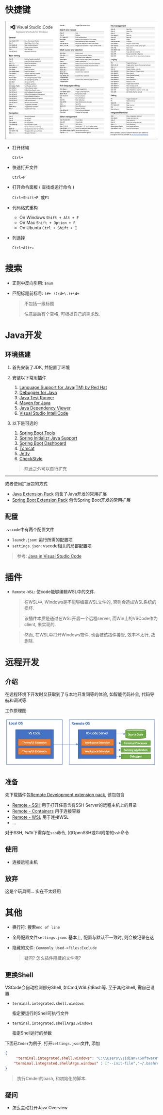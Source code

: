 # 快捷键

![image-20200310144808647](.VSCode/image-20200310144808647.png)

* 打开终端 

  `Ctrl+` 

* 快速打开文件

  `Ctrl+P`

* 打开命令面板 ( 查找或运行命令 )

  `Ctrl+Shift+P `或`F1`

* 代码格式重构
  * On Windows `Shift + Alt + F`
  * On Mac `Shift + Option + F`
  * On Ubuntu `Ctrl + Shift + I`
  
* 列选择

  `Ctrl+Alt+↓`

# 搜索

* 正则中反向引用: `$num`

* 匹配标题前标号: `(#+ )(\d+\.)+\d+ `

  > 不包括一级标题
  >
  > 注意最后有个空格, 可根据自己的需求改.

# Java开发

## 环境搭建

1. 首先安装了JDK, 并配置了环境

2. 安装以下常用插件
   1. [Language Support for Java(TM) by Red Hat](https://marketplace.visualstudio.com/items?itemName=redhat.java)
   2. [Debugger for Java](https://marketplace.visualstudio.com/items?itemName=vscjava.vscode-java-debug)
   3. [Java Test Runner](https://marketplace.visualstudio.com/items?itemName=vscjava.vscode-java-test)
   4. [Maven for Java](https://marketplace.visualstudio.com/items?itemName=vscjava.vscode-maven)
   5. [Java Dependency Viewer](https://marketplace.visualstudio.com/items?itemName=vscjava.vscode-java-dependency)
   6. [Visual Studio IntelliCode](https://marketplace.visualstudio.com/items?itemName=VisualStudioExptTeam.vscodeintellicode)
3. 以下是可选的
   1. [Spring Boot Tools](https://marketplace.visualstudio.com/items?itemName=Pivotal.vscode-spring-boot)
   2. [Spring Initializr Java Support](https://marketplace.visualstudio.com/items?itemName=vscjava.vscode-spring-initializr)
   3. [Spring Boot Dashboard](https://marketplace.visualstudio.com/items?itemName=vscjava.vscode-spring-boot-dashboard)
   4. [Tomcat](https://marketplace.visualstudio.com/items?itemName=adashen.vscode-tomcat)
   5. [Jetty](https://marketplace.visualstudio.com/items?itemName=SummerSun.vscode-jetty)
   6. [CheckStyle](https://marketplace.visualstudio.com/items?itemName=shengchen.vscode-checkstyle)

	> 除此之外可以自行扩充

------------

或者使用扩展包的方式

* [Java Extension Pack](https://marketplace.visualstudio.com/items?itemName=vscjava.vscode-java-pack) 包含了Java开发的常用扩展
* [Spring Boot Extension Pack](https://marketplace.visualstudio.com/items?itemName=Pivotal.vscode-boot-dev-pack) 包含Spring Boot开发的常用扩展

## 配置

`.vscode`中有两个配置文件

* `launch.json`: 运行所需的配置项
* `settings.json`: vscode相关的局部配置项

> 参考: [Java in Visual Studio Code](https://code.visualstudio.com/docs/languages/java)

# 插件

* `Remote-WSL`: 使code能够编辑WSL中的文件.

  > 在WSL中, Windows是不能够编辑WSL文件的, 否则会造成WSL系统的损坏.
  >
  > 该插件本质是通过在WSL开启一个远程server, 而Win上的VSCode作为client, 来实现的.
  
  > 然而, 在WSL中打开Windows软件, 也会被该插件接管, 效率不太行, 故删除.

# 远程开发

## 介绍

在远程环境下开发时又获取到了与本地开发同等的体验, 如智能代码补全, 代码导航和调试等.

工作原理图:

![Architecture](.VSCode/architecture.png)

## 准备

先下载插件包[Remote Development extension pack](https://aka.ms/vscode-remote/download/extension), 该包包含

* [Remote - SSH](https://code.visualstudio.com/docs/remote/ssh) 用于打开任意含有SSH Server的远程主机上的目录
* [Remote - Containers](https://code.visualstudio.com/docs/remote/containers) 用于连接容器
* [Remote - WSL](https://code.visualstudio.com/docs/remote/wsl) 用于连接WSL
* ...

对于SSH, `PATH`下需存在`ssh`命令, 如OpenSSH或Git附带的`ssh`命令

## 使用

* 连接远程主机

## 放弃

这是个玩具啊... 实在不太好用

# 其他

* 换行符: 搜索`end of line`

* 全局配置文件`settings.json`: 基本上, 配置与默认不一致时, 则会被记录在这

* 隐藏的文件: `Commonly Used->Files:Exclude`

  > 疑问? 怎么插件隐藏的文件呢?

## 更换Shell

VSCode会自动检测部分Shell, 如Cmd,WSL和Bash等. 至于其他Shell, 需自己设置.

* `terminal.integrated.shell.windows`

  指定要运行的Shell可执行文件

* `terminal.integrated.shellArgs.windows`

  指定Shell运行的参数

下面已`Cmder`为例子, 打开`settings.json`文件, 添加

```json
{
     "terminal.integrated.shell.windows": "C:\\Users\\sidian\\Software\\cmder\\vendor\\git-for-windows\\bin\\bash.exe",
    "terminal.integrated.shellArgs.windows" : ["--init-file","~/.bashrc_custom.sh"],
}
```

> 执行Cmder的bash, 和初始化的脚本.



## 疑问

* 怎么主动打开Java Overview